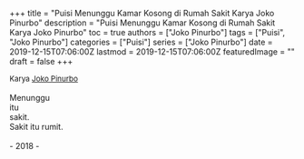 +++
title = "Puisi Menunggu Kamar Kosong di Rumah Sakit Karya Joko Pinurbo"
description = "Puisi Menunggu Kamar Kosong di Rumah Sakit Karya Joko Pinurbo"
toc = true
authors = ["Joko Pinurbo"]
tags = ["Puisi", "Joko Pinurbo"]
categories = ["Puisi"]
series = ["Joko Pinurbo"]
date = 2019-12-15T07:06:00Z
lastmod = 2019-12-15T07:06:00Z
featuredImage = ""
draft = false
+++

<div style="text-align: justify;">
<div style="font-size: small;">Karya <a href="/authors/joko-pinurbo/" target="_blank">Joko Pinurbo</a></div><br />
Menunggu<br />itu<br />sakit.<br />Sakit itu rumit.<br /><br />- 2018 -</div>
